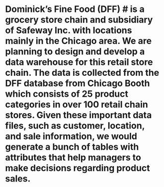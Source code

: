 # Dominick’s Fine Food (DFF) # is a grocery store chain and subsidiary of Safeway Inc. with locations mainly in the Chicago area. We are planning to design and develop a data warehouse for this retail store chain. The data is collected from the DFF database from Chicago Booth which consists of 25 product categories in over 100 retail chain stores. Given these important data files, such as customer, location, and sale information, we would generate a bunch of tables with attributes that help managers to make decisions regarding product sales.
